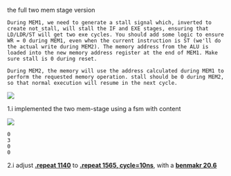 the full two mem stage version

```
During MEM1, we need to generate a stall signal which, inverted to create not_stall, will stall the IF and EXE stages, ensuring that LD/LDR/ST will get two exe cycles. You should add some logic to ensure WR = 0 during MEM1, even when the current instruction is ST (we'll do the actual write during MEM2). The memory address from the ALU is loaded into the new memory address register at the end of MEM1. Make sure stall is 0 during reset.

During MEM2, the memory will use the address calculated during MEM1 to perform the requested memory operation. stall should be 0 during MEM2, so that normal execution will resume in the next cycle.
```

![](https://user-images.githubusercontent.com/2216435/139674360-9805fc11-f8cd-4138-b057-cc22bbec8701.png)

1.i implemented the two mem-stage using a fsm with content

![](https://user-images.githubusercontent.com/2216435/139672963-470e2744-cc41-4e20-b1d4-c02e41944d44.png)

```
0
3
0
0
```

2.i adjust **<u>.repeat 1140</u>** to **<u>.repeat 1565, cycle=10ns</u>**,  with a <u>**benmakr 20.6**</u>

